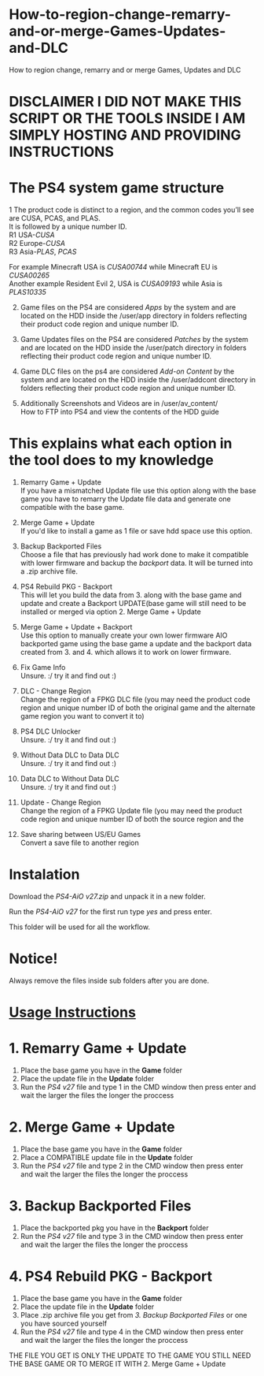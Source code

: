 # How-to-region-change-remarry-and-or-merge-Games-Updates-and-DLC
How to region change, remarry and or merge Games, Updates and DLC      
          
# DISCLAIMER I DID NOT MAKE THIS SCRIPT OR THE TOOLS INSIDE I AM SIMPLY HOSTING AND PROVIDING INSTRUCTIONS   
        
# The PS4 system game structure  
1 The product code is distinct to a region, and the common codes you’ll see are CUSA, PCAS, and PLAS.      
It is followed by a unique number ID.        
R1 USA-*CUSA*       
R2 Europe-*CUSA*         
R3 Asia-*PLAS*, *PCAS*    
         
For example Minecraft USA is *CUSA00744* while Minecraft EU is *CUSA00265*              
Another example Resident Evil 2, USA is *CUSA09193* while Asia is *PLAS10335*     
                
2. Game files on the PS4 are considered *Apps* by the system and are located on the HDD inside the /user/app directory in folders reflecting their product code region and unique number ID.       
            
3. Game Updates files on the PS4 are considered *Patches* by the system and are located on the HDD inside the /user/patch directory in folders reflecting their product code region and unique number ID.       
      
4. Game DLC files on the ps4 are considered *Add-on Content* by the system and are located on the HDD inside the /user/addcont directory in folders reflecting their product code region and unique number ID.   
        
5. Additionally Screenshots and Videos are in /user/av_content/    
How to FTP into PS4 and view the contents of the HDD guide        
    
# This explains what each option in the tool does to my knowledge    
1. Remarry Game + Update         
If you have a mismatched Update file use this option along with the base game you have to remarry the Update file data and generate one compatible with the base game.   
        
2. Merge Game + Update      
If you'd like to install a game as 1 file or save hdd space use this option.      
        
3. Backup Backported Files    
Choose a file that has previously had work done to make it compatible with lower firmware and backup the *backport* data. It will be turned into a .zip archive file.      
       
4. PS4 Rebuild PKG - Backport       
This will let you build the data from 3. along with the base game and update and create a Backport UPDATE(base game will still need to be installed or merged via option 2. Merge Game + Update     
        
5. Merge Game + Update + Backport    
Use this option to manually create your own lower firmware AIO backported game using the base game a update and the backport data created from 3. and 4. which allows it to work on lower firmware.        
     
6. Fix Game Info               
Unsure. :/ try it and find out :)        
      
7. DLC - Change Region         
Change the region of a FPKG DLC file (you may need the product code region and unique number ID of both the original game and the alternate game region you want to convert it to)
     
8. PS4 DLC Unlocker            
Unsure. :/ try it and find out :)    
     
9. Without Data DLC to Data DLC      
Unsure. :/ try it and find out :)    
      
10. Data DLC to Without Data DLC      
Unsure. :/ try it and find out :)        
      
11. Update - Change Region      
Change the region of a FPKG Update file (you may need the  product code region and unique number ID of both the source region and the      
        
12. Save sharing between US/EU Games           
Convert a save file to another region         
      
# Instalation 
Download the *PS4-AiO v27.zip* and unpack it in a new folder.    
      
Run the *PS4-AiO v27* for the first run type *yes* and press enter.      
          
This folder will be used for all the workflow.       
     
# Notice!    
Always remove the files inside sub folders after you are done.   
     
# <ins>Usage Instructions<ins>                
      
# 1. Remarry Game + Update    
1. Place the base game you have in the **Game** folder   
2. Place the update file in the **Update** folder     
3. Run the *PS4 v27* file and type 1 in the CMD window then press enter and wait the larger the files the longer the proccess       
          
# 2. Merge Game + Update   
1. Place the base game you have in the **Game** folder      
2. Place a COMPATIBLE update file in the **Update** folder       
3. Run the *PS4 v27* file and type 2 in the CMD window then press enter and wait the larger the files the longer the proccess        
     
# 3. Backup Backported Files        
1. Place the backported pkg you have in the **Backport** folder         
2. Run the *PS4 v27* file and type 3 in the CMD window then press enter and wait the larger the files the longer the proccess               
     
# 4. PS4 Rebuild PKG - Backport     
1. Place the base game you have in the **Game** folder  
2. Place the update file in the **Update** folder     
3. Place .zip archive file you get from *3. Backup Backported Files* or one you have sourced yourself       
4. Run the *PS4 v27* file and type 4 in the CMD window then press enter and wait the larger the files the longer the proccess   
           
THE FILE YOU GET IS ONLY THE UPDATE TO THE GAME YOU STILL NEED THE BASE GAME OR TO MERGE IT WITH 2. Merge Game + Update        